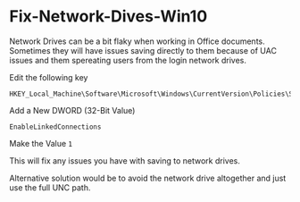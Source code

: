 # Fix-Network-Dives-Win10

Network Drives can be a bit flaky when working in Office documents. Sometimes they will have issues saving directly to them because of UAC issues and them spereating users from the login network drives. 

Edit the following key

```
HKEY_Local_Machine\Software\Microsoft\Windows\CurrentVersion\Policies\Systems
```

Add a New DWORD (32-Bit Value)

```
EnableLinkedConnections
```

Make the Value `1`

This will fix any issues you have with saving to network drives.

Alternative solution would be to avoid the network drive altogether and just use the full UNC path. 
